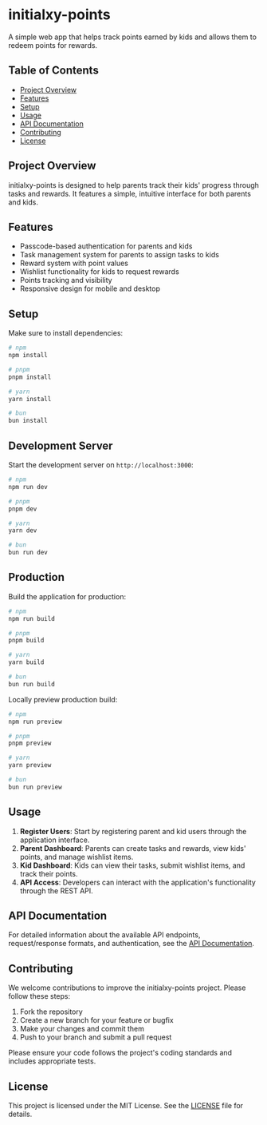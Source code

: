 # initialxy-points

A simple web app that helps track points earned by kids and allows them to redeem points for rewards.

## Table of Contents
- [Project Overview](#project-overview)
- [Features](#features)
- [Setup](#setup)
- [Usage](#usage)
- [API Documentation](#api-documentation)
- [Contributing](#contributing)
- [License](#license)

## Project Overview

initialxy-points is designed to help parents track their kids' progress through tasks and rewards. It features a simple, intuitive interface for both parents and kids.

## Features

- Passcode-based authentication for parents and kids
- Task management system for parents to assign tasks to kids
- Reward system with point values
- Wishlist functionality for kids to request rewards
- Points tracking and visibility
- Responsive design for mobile and desktop

## Setup

Make sure to install dependencies:

```bash
# npm
npm install

# pnpm
pnpm install

# yarn
yarn install

# bun
bun install
```

## Development Server

Start the development server on `http://localhost:3000`:

```bash
# npm
npm run dev

# pnpm
pnpm dev

# yarn
yarn dev

# bun
bun run dev
```

## Production

Build the application for production:

```bash
# npm
npm run build

# pnpm
pnpm build

# yarn
yarn build

# bun
bun run build
```

Locally preview production build:

```bash
# npm
npm run preview

# pnpm
pnpm preview

# yarn
yarn preview

# bun
bun run preview
```

## Usage

1. **Register Users**: Start by registering parent and kid users through the application interface.
2. **Parent Dashboard**: Parents can create tasks and rewards, view kids' points, and manage wishlist items.
3. **Kid Dashboard**: Kids can view their tasks, submit wishlist items, and track their points.
4. **API Access**: Developers can interact with the application's functionality through the REST API.

## API Documentation

For detailed information about the available API endpoints, request/response formats, and authentication, see the [API Documentation](docs/api.md).

## Contributing

We welcome contributions to improve the initialxy-points project. Please follow these steps:

1. Fork the repository
2. Create a new branch for your feature or bugfix
3. Make your changes and commit them
4. Push to your branch and submit a pull request

Please ensure your code follows the project's coding standards and includes appropriate tests.

## License

This project is licensed under the MIT License. See the [LICENSE](LICENSE) file for details.